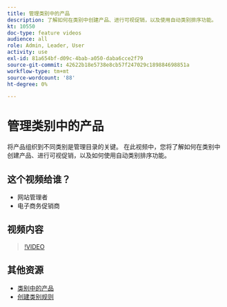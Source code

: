 ```yaml
---
title: 管理类别中的产品
description: 了解如何在类别中创建产品、进行可视促销，以及使用自动类别排序功能。
kt: 10550
doc-type: feature videos
audience: all
role: Admin, Leader, User
activity: use
exl-id: 81a654bf-d09c-4bab-a050-daba6cce2f79
source-git-commit: 42622b18e5738e8cb57f247029c189884698851a
workflow-type: tm+mt
source-wordcount: '88'
ht-degree: 0%

---
```


# 管理类别中的产品

将产品组织到不同类别是管理目录的关键。 在此视频中，您将了解如何在类别中创建产品、进行可视促销，以及如何使用自动类别排序功能。

## 这个视频给谁？

- 网站管理者
- 电子商务促销商

## 视频内容

>[!VIDEO](https://video.tv.adobe.com/v/343747?quality=12&learn=on)

## 其他资源

- [类别中的产品](https://docs.magento.com/user-guide/catalog/categories-category-products.html)
- [创建类别规则](https://docs.magento.com/user-guide/catalog/category-product-rules.html)
